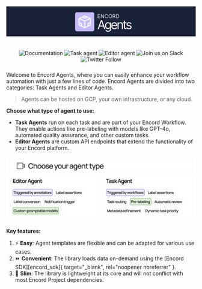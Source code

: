 <h1 align="center">
  <a href="https://encord.com"><img src="assets/landing-banner.png" alt="Encord logo"/></a>
</h1>

<div style="display: flex; justify-content: space-between;">
  <div style="flex: 1; padding: 10px; text-align: center">
    <a href="https://docs.encord.com" target="_blank" style="text-decoration:none">
      <img alt="Documentation" src="/assets/tag-encord-docs.svg">
    </a>
    <a href="https://colab.research.google.com/drive/1nOVYEG-johzJK6R_mnkgjOiRJUuNIvOY?usp=sharing" target="_blank" style="text-decoration:none">
      <img alt="Task agent" src="/assets/tag-colab-task-agent.svg">
    </a>
    <a href="https://colab.research.google.com/drive/1wvKAQ61JPebGnAT4nLXsfJRbx7dvtFdX?usp=sharing" target="_blank" style="text-decoration:none">
      <img alt="Editor agent" src="/assets/tag-colab-editor-agent.svg">
    </a>
    <a href="https://join.slack.com/t/encordactive/shared_invite/zt-1hc2vqur9-Fzj1EEAHoqu91sZ0CX0A7Q" target="_blank" style="text-decoration:none">
      <img alt="Join us on Slack" src="https://img.shields.io/badge/Join_Our_Community-4A154B?label=&logo=slack&logoColor=white">
    </a>
    <a href="https://twitter.com/encord_team" target="_blank" style="text-decoration:none">
      <img alt="Twitter Follow" src="https://img.shields.io/twitter/follow/encord_team?label=%40encord_team&amp;style=social">
    </a>
  </div>
</div>

Welcome to Encord Agents, where you can easily enhance your workflow automation with just a few lines of code. Encord Agents are divided into two categories: Task Agents and Editor Agents.

> Agents can be hosted on GCP, your own infrastructure, or any cloud.


**Choose what type of agent to use:**

- **Task Agents** run on each task and are part of your Encord Workflow. They enable actions like pre-labeling with models like GPT-4o, automated quality assurance, and other custom tasks.
- **Editor Agents** are custom API endpoints that extend the functionality of your Encord platform.

![Decision tree for which agent to use](assets/decide-on-agent-type.png)


**Key features:**

1. ⚡ **Easy**: Agent templates are flexible and can be adapted for various use cases. 
2. ⏩ **Convenient**: The library loads data on-demand using the [Encord SDK][encord_sdk]{ target="_blank", rel="noopener noreferrer" }.
3. 🤏 **Slim**: The library is lightweight at its core and will not conflict with most Encord Project dependencies.
